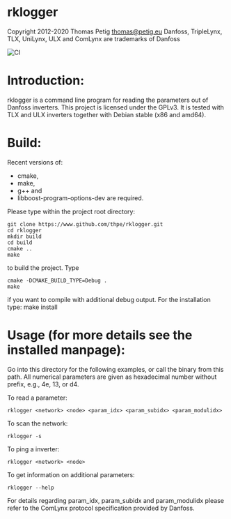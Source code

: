 rklogger
========
Copyright 2012-2020 Thomas Petig <thomas@petig.eu>
Danfoss, TripleLynx, TLX, UniLynx, ULX and ComLynx are trademarks of Danfoss

![CI](https://github.com/thpe/rklogger/workflows/CI/badge.svg)

Introduction:
============

rklogger is a command line program for reading the parameters out of Danfoss
inverters. This project is licensed under the GPLv3. It is tested with TLX and
ULX inverters together with Debian stable (x86 and amd64).


Build:
======

Recent versions of:
 * cmake, 
 * make,
 * g++ and
 * libboost-program-options-dev 
are required.

Please type within the project root directory:
```
git clone https://www.github.com/thpe/rklogger.git
cd rklogger
mkdir build
cd build
cmake ..
make
```

to build the project. Type 
```
cmake -DCMAKE_BUILD_TYPE=Debug .
make
```

if you want to compile with additional debug output.
For the installation type:
make install

Usage (for more details see the installed manpage):
==================================================

Go into this directory for the following examples, or call the binary from
this path. All numerical parameters are given as hexadecimal number without
prefix, e.g., 4e, 13, or d4.

To read a parameter:
```
rklogger <network> <node> <param_idx> <param_subidx> <param_modulidx>
```

To scan the network:
```
rklogger -s
```

To ping a inverter:
```
rklogger <network> <node>
```

To get information on additional parameters:
```
rklogger --help
```
For details regarding param_idx, param_subidx and param_modulidx please refer
to the ComLynx protocol specification provided by Danfoss.
